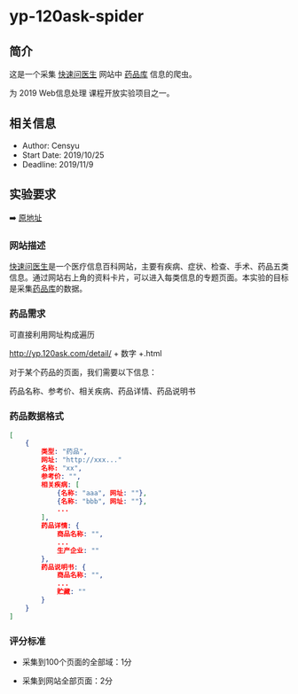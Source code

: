 # yp-120ask-spider

## 简介

这是一个采集 [快速问医生](http://120ask.com) 网站中 [药品库](https://yp.120ask.com) 信息的爬虫。

为 2019 Web信息处理 课程开放实验项目之一。

## 相关信息

+   Author: Censyu
+   Start Date: 2019/10/25
+   Deadline: 2019/11/9

## 实验要求

:arrow_right: [原地址](https://git.bdaa.pro/yxonic/data-specification/wikis/快速问医生%20药品)

###  网站描述

[快速问医生](http://tag.120ask.com)是一个医疗信息百科网站，主要有疾病、症状、检查、手术、药品五类信息。通过网站右上角的资料卡片，可以进入每类信息的专题页面。本实验的目标是采集[药品库](http://yp.120ask.com/)的数据。 

###  药品需求 

可直接利用网址构成遍历

http://yp.120ask.com/detail/ + 数字 +.html

对于某个药品的页面，我们需要以下信息：

药品名称、参考价、相关疾病、药品详情、药品说明书

###  药品数据格式

```json
[
    {
        类型: "药品",
        网址: "http://xxx..."
        名称: "xx",
        参考价: "",
        相关疾病: [
        	{名称: "aaa", 网址: ""},
        	{名称: "bbb", 网址: ""},
        	...
        ],
		药品详情: {
            商品名称: "",
            ...
            生产企业: ""
        },
        药品说明书: {
            商品名称: "",
            ...
            贮藏: ""
        }
    }
]
```

###  评分标准 

+   采集到100个页面的全部域：1分

+   采集到网站全部页面：2分